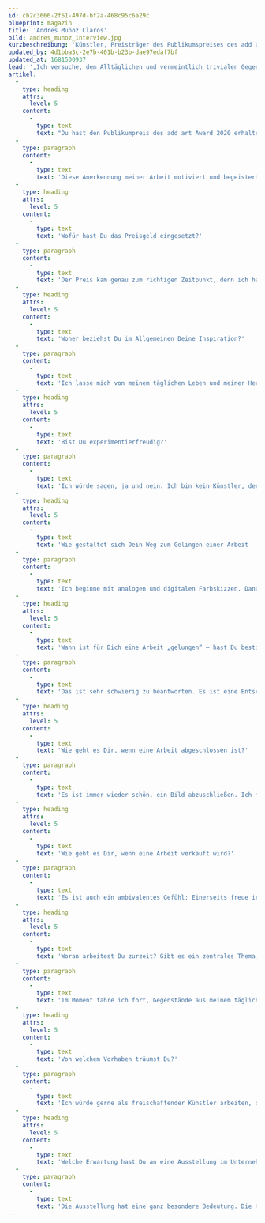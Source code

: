 ```yaml
---
id: cb2c3666-2f51-497d-bf2a-468c95c6a29c
blueprint: magazin
title: 'Andrés Muñoz Claros'
bild: andres_munoz_interview.jpg
kurzbeschreibung: 'Künstler, Preisträger des Publikumspreises des add art Award für Nachwuchskunst 2020'
updated_by: 4d1bba3c-2e7b-401b-b23b-dae97edaf7bf
updated_at: 1681500937
lead: '„Ich versuche, dem Alltäglichen und vermeintlich trivialen Gegenständen eine Bedeutung zu geben.“'
artikel:
  -
    type: heading
    attrs:
      level: 5
    content:
      -
        type: text
        text: "Du hast den Publikumpreis des add art Award 2020 erhalten.\_Was hat das für Dich bedeutet?"
  -
    type: paragraph
    content:
      -
        type: text
        text: 'Diese Anerkennung meiner Arbeit motiviert und begeistert mich sehr. Damit habe ich definitiv nicht gerechnet. Es ist ein Ansporn für meine Arbeit und meine Karriere als Künstler.'
  -
    type: heading
    attrs:
      level: 5
    content:
      -
        type: text
        text: 'Wofür hast Du das Preisgeld eingesetzt?'
  -
    type: paragraph
    content:
      -
        type: text
        text: 'Der Preis kam genau zum richtigen Zeitpunkt, denn ich habe vor kurzem meinen Bachelor erfolgreich abgeschlossen und mein Leben als selbstständiger Künstler begonnen. Ich konnte mich von Sorgen befreien und das Preisgeld in Materialien und Werkzeuge investieren, um verschiedene künstlerische Projekte zu beginnen.'
  -
    type: heading
    attrs:
      level: 5
    content:
      -
        type: text
        text: 'Woher beziehst Du im Allgemeinen Deine Inspiration?'
  -
    type: paragraph
    content:
      -
        type: text
        text: 'Ich lasse mich von meinem täglichen Leben und meiner Herkunft inspirieren. In meiner Serie „Zwischenmiete“ porträtiere ich Stühle, die zu den acht Wohnungen gehören, in denen ich in Deutschland gelebt habe. Jeder dieser Stühle repräsentiert einen emotionalen Moment in meinem Leben. Sie erinnern mich an schöne und unschöne Momente, die mich als Künstler geprägt haben. In meiner Malerei zeige ich auch Elemente, die mit Erinnerungen aus meiner Heimat verbunden sind, wie das Schlafzimmer meiner Eltern oder den Stuhl meiner Großmutter. Ich versuche, dem Alltäglichen und vermeintlich trivialen Gegenständen eine Bedeutung zu geben.'
  -
    type: heading
    attrs:
      level: 5
    content:
      -
        type: text
        text: 'Bist Du experimentierfreudig?'
  -
    type: paragraph
    content:
      -
        type: text
        text: 'Ich würde sagen, ja und nein. Ich bin kein Künstler, der viel mit Materialien experimentiert. Eigentlich bin ich ein Fan von Acryl und traditionellen Maltechniken, aber ich experimentiere gerne mit neuen Farben, Perspektiven und bin ständig auf der Suche nach Ausdrucksformen.'
  -
    type: heading
    attrs:
      level: 5
    content:
      -
        type: text
        text: 'Wie gestaltet sich Dein Weg zum Gelingen einer Arbeit – zielgerichtet, auf Umwegen?'
  -
    type: paragraph
    content:
      -
        type: text
        text: 'Ich beginne mit analogen und digitalen Farbskizzen. Danach lasse ich mich von meiner Intuition leiten, wodurch die Komposition und die Farben stark variieren. In meinem kreativen Prozess gehe ich ständig hin und her, ich probiere gerne verschiedene Perspektiven und Farbebenen aus. Aus demselben Grund halte ich mich auch nicht für einen Künstler, der gerne lange an einem Bild arbeitet. Ich mag die Spontanität einer schnellen Skizze und die unbewusste Farbvorstellung. In meiner Arbeit spielt die Balance zwischen Geduld und Spontanität eine wichtige Rolle.'
  -
    type: heading
    attrs:
      level: 5
    content:
      -
        type: text
        text: 'Wann ist für Dich eine Arbeit „gelungen“ – hast Du bestimmte Kriterien dafür? Und was ist, wenn ein Werk einmal nicht diesen Kriterien entspricht?'
  -
    type: paragraph
    content:
      -
        type: text
        text: 'Das ist sehr schwierig zu beantworten. Es ist eine Entscheidung, die ich sehr intuitiv treffe. Manchmal denke ich, dass ich ein Bild fertiggestellt habe. Aber im nächsten Moment bemerke ich ein Detail, das angepasst werden muss. Dabei spielen Farbe, Formen und Komposition eine wichtige Rolle. Ich versuche, ein Gleichgewicht zwischen ihnen zu finden.'
  -
    type: heading
    attrs:
      level: 5
    content:
      -
        type: text
        text: 'Wie geht es Dir, wenn eine Arbeit abgeschlossen ist?'
  -
    type: paragraph
    content:
      -
        type: text
        text: 'Es ist immer wieder schön, ein Bild abzuschließen. Ich fühle mich glücklich und erholt. Der kreative Prozess hat eine Dualität zwischen dem Spaß, etwas Neues zu schaffen, und dem Stress, eine zufriedenstellende Lösung zu finden.'
  -
    type: heading
    attrs:
      level: 5
    content:
      -
        type: text
        text: 'Wie geht es Dir, wenn eine Arbeit verkauft wird?'
  -
    type: paragraph
    content:
      -
        type: text
        text: 'Es ist auch ein ambivalentes Gefühl: Einerseits freue ich mich riesig, dass sich jemand für ein Bild interessiert und es mitnehmen möchte. Andererseits haben meine Bilder einen autobiografischen Charakter, deswegen spüre ich eine starke Verbindung zu ihnen. Ich habe das Gefühl, dass ein Teil von mir bei den Käufern bleibt.'
  -
    type: heading
    attrs:
      level: 5
    content:
      -
        type: text
        text: 'Woran arbeitest Du zurzeit? Gibt es ein zentrales Thema, das Dich beschäftigt?'
  -
    type: paragraph
    content:
      -
        type: text
        text: 'Im Moment fahre ich fort, Gegenstände aus meinem täglichen Leben zu malen. Dieses Thema wird mich noch lange Zeit beschäftigen.'
  -
    type: heading
    attrs:
      level: 5
    content:
      -
        type: text
        text: 'Von welchem Vorhaben träumst Du?'
  -
    type: paragraph
    content:
      -
        type: text
        text: 'Ich würde gerne als freischaffender Künstler arbeiten, der zusammen Projekte mit Künstlern aus verschiedenen Disziplinen entwickelt. Außerdem möchte ich eine Brücke zwischen Lateinamerika und Europa schlagen, die den künstlerischen und kulturelle Austausch zwischen den beiden Regionen fördert.'
  -
    type: heading
    attrs:
      level: 5
    content:
      -
        type: text
        text: 'Welche Erwartung hast Du an eine Ausstellung im Unternehmen?'
  -
    type: paragraph
    content:
      -
        type: text
        text: 'Die Ausstellung hat eine ganz besondere Bedeutung. Die Kunstwelt ist von der Pandemie betroffen, in meinem Fall wird es meine erste Ausstellung nach eineinhalb Jahren sein. Add Art bedeutet für mich, wieder da zu sein. Es bietet mir die Möglichkeit, meine Arbeit öffentlich zu präsentieren, mit den Besuchern in Dialog zu treten und ihre Kommentare persönlich entgegenzunehmen. Die Ausstellung in der Firma gibt mir auch die Möglichkeit, mit Menschen ins Gespräch zu kommen, die normalerweise nicht zum Kreativkreis gehören und die vielleicht nicht regelmäßig eine Kunstgalerie besuchen würden. Es erlaubt mir, aus meiner künstlerischen Blase herauszukommen. Ich bin sicher, dass die Ideen und Rückmeldungen der Besucher meine Arbeit bereichern werden.'
---
```

